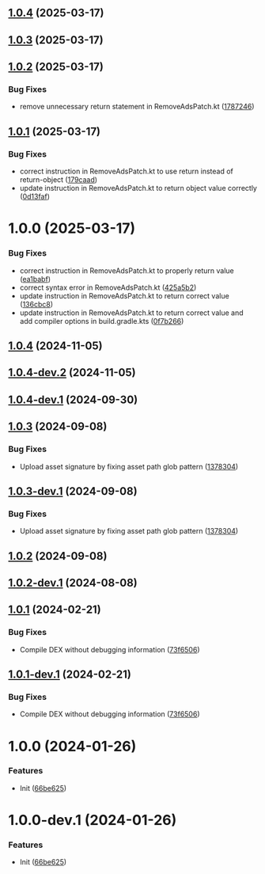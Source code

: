 ## [1.0.4](https://github.com/dtricks/patch-angulus/compare/v1.0.3...v1.0.4) (2025-03-17)

## [1.0.3](https://github.com/dtricks/patch-angulus/compare/v1.0.2...v1.0.3) (2025-03-17)

## [1.0.2](https://github.com/dtricks/patch-angulus/compare/v1.0.1...v1.0.2) (2025-03-17)


### Bug Fixes

* remove unnecessary return statement in RemoveAdsPatch.kt ([1787246](https://github.com/dtricks/patch-angulus/commit/17872462c1fd52b3f53eb8ed5bd2bf7386a45b6a))

## [1.0.1](https://github.com/dtricks/patch-angulus/compare/v1.0.0...v1.0.1) (2025-03-17)


### Bug Fixes

* correct instruction in RemoveAdsPatch.kt to use return instead of return-object ([179caad](https://github.com/dtricks/patch-angulus/commit/179caadb9c9b6c808024d3d7caa5f86d0faff5f8))
* update instruction in RemoveAdsPatch.kt to return object value correctly ([0d13faf](https://github.com/dtricks/patch-angulus/commit/0d13faf035ddef7951af29070dc1b061774c24cb))

# 1.0.0 (2025-03-17)


### Bug Fixes

* correct instruction in RemoveAdsPatch.kt to properly return value ([ea1babf](https://github.com/dtricks/patch-angulus/commit/ea1babf68ad27817b78cac327f21656faa35a696))
* correct syntax error in RemoveAdsPatch.kt ([425a5b2](https://github.com/dtricks/patch-angulus/commit/425a5b2da2064effd99212231014ed0dfb46d84e))
* update instruction in RemoveAdsPatch.kt to return correct value ([136cbc8](https://github.com/dtricks/patch-angulus/commit/136cbc8e5be4a48cb72cc711a67e13ac3adf58fa))
* update instruction in RemoveAdsPatch.kt to return correct value and add compiler options in build.gradle.kts ([0f7b266](https://github.com/dtricks/patch-angulus/commit/0f7b2667835bd6de61583ad7308b5b1ca9fdc140))

## [1.0.4](https://github.com/ReVanced/revanced-patches-template/compare/v1.0.3...v1.0.4) (2024-11-05)

## [1.0.4-dev.2](https://github.com/ReVanced/revanced-patches-template/compare/v1.0.4-dev.1...v1.0.4-dev.2) (2024-11-05)

## [1.0.4-dev.1](https://github.com/ReVanced/revanced-patches-template/compare/v1.0.3...v1.0.4-dev.1) (2024-09-30)

## [1.0.3](https://github.com/ReVanced/revanced-patches-template/compare/v1.0.2...v1.0.3) (2024-09-08)


### Bug Fixes

* Upload asset signature by fixing asset path glob pattern ([1378304](https://github.com/ReVanced/revanced-patches-template/commit/1378304809092e1f5a5c8fb4beb0964496222059))

## [1.0.3-dev.1](https://github.com/ReVanced/revanced-patches-template/compare/v1.0.2...v1.0.3-dev.1) (2024-09-08)


### Bug Fixes

* Upload asset signature by fixing asset path glob pattern ([1378304](https://github.com/ReVanced/revanced-patches-template/commit/1378304809092e1f5a5c8fb4beb0964496222059))

## [1.0.2](https://github.com/ReVanced/revanced-patches-template/compare/v1.0.1...v1.0.2) (2024-09-08)

## [1.0.2-dev.1](https://github.com/ReVanced/revanced-patches-template/compare/v1.0.1...v1.0.2-dev.1) (2024-08-08)

## [1.0.1](https://github.com/ReVanced/revanced-patches-template/compare/v1.0.0...v1.0.1) (2024-02-21)


### Bug Fixes

* Compile DEX without debugging information ([73f6506](https://github.com/ReVanced/revanced-patches-template/commit/73f6506bccc01e5622a6e19bedcf6d54d3f701c7))

## [1.0.1-dev.1](https://github.com/ReVanced/revanced-patches-template/compare/v1.0.0...v1.0.1-dev.1) (2024-02-21)


### Bug Fixes

* Compile DEX without debugging information ([73f6506](https://github.com/ReVanced/revanced-patches-template/commit/73f6506bccc01e5622a6e19bedcf6d54d3f701c7))

# 1.0.0 (2024-01-26)


### Features

* Init ([66be625](https://github.com/ReVanced/revanced-patches-template/commit/66be625f25ee2d678dac62a5bf4daa631284f8f6))

# 1.0.0-dev.1 (2024-01-26)


### Features

* Init ([66be625](https://github.com/ReVanced/revanced-patches-template/commit/66be625f25ee2d678dac62a5bf4daa631284f8f6))
